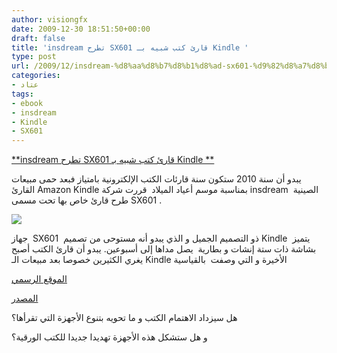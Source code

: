 ```yaml
---
author: visiongfx
date: 2009-12-30 18:51:50+00:00
draft: false
title: 'insdream تطرح SX601 قارئ كتب شبيه بـ Kindle '
type: post
url: /2009/12/insdream-%d8%aa%d8%b7%d8%b1%d8%ad-sx601-%d9%82%d8%a7%d8%b1%d8%a6-%d9%83%d8%aa%d8%a8-%d8%b4%d8%a8%d9%8a%d9%87-%d8%a8%d9%80-kindle/
categories:
- عتاد
tags:
- ebook
- insdream
- Kindle
- SX601
---
```


[**insdream تطرح SX601 قارئ كتب شبيه بـ Kindle **](https://www.it-scoop.com/2009/12/insdream-%d8%aa%d8%b7%d8%b1%d8%ad-sx601-%d9%82%d8%a7%d8%b1%d8%a6-%d9%83%d8%aa%d8%a8-%d8%b4%d8%a8%d9%8a%d9%87-%d8%a8%d9%80-kindle/)


يبدو أن سنة 2010 ستكون سنة قارئات الكتب الإلكترونية بامتياز فبعد حمى مبيعات القارئ Amazon Kindle بمناسبة موسم أعياد الميلاد  قررت شركة insdream  الصينية طرح قارئ خاص بها تحت مسمى SX601 .

[![](https://www.it-scoop.com/wp-content/uploads/2009/12/Insdream-SX601-6-300x212.jpg)
](https://www.it-scoop.com/2009/12/insdream-%d8%aa%d8%b7%d8%b1%d8%ad-sx601-%d9%82%d8%a7%d8%b1%d8%a6-%d9%83%d8%aa%d8%a8-%d8%b4%d8%a8%d9%8a%d9%87-%d8%a8%d9%80-kindle/)

جهاز  SX601  ذو التصميم الجميل و الذي يبدو أنه مستوحى من تصميم Kindle  يتميز بشاشة ذات ستة إنشات و بطارية  يصل مداها إلى أسبوعين.
يبدو أن قارئ الكتب أصبح يغري الكثيرين خصوصا بعد مبيعات الـ Kindle الأخيرة و التي وصفت  بالقياسية

[الموقع الرسمي](http://www.insdream.net/)

[المصدر ](http://www.crunchgear.com/2009/12/29/yet-another-new-e-book-reader-this-one-looks-vaguely-familiar/)

هل سيزداد الاهتمام الكتب و ما تحويه بتنوع الأجهزة التي تقرأها؟

و هل ستشكل هذه الأجهزة تهديدا جديدا للكتب الورقية؟
